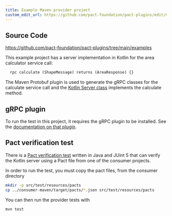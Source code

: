 ```yaml
---
title: Example Maven provider project
custom_edit_url: https://github.com/pact-foundation/pact-plugins/edit/main/examples/gRPC/area_calculator/provider-maven/README.md
---
```

<!-- This file has been synced from the pact-foundation/pact-plugins repository. Please do not edit it directly. The URL of the source file can be found in the custom_edit_url value above -->

## Source Code

https://github.com/pact-foundation/pact-plugins/tree/main/examples


This example project has a server implementation in Kotlin for the area calculator service call:

```protobuf
  rpc calculate (ShapeMessage) returns (AreaResponse) {}
```

The Maven Protobuf plugin is used to generate the gRPC classes for the calculate service call and the [Kotlin Server
class](https://github.com/pact-foundation/pact-plugins/blob/main/server/src/main/kotlin/io/pact/example/grpc/provider/Server.kt) implements the calculate method.

## gRPC plugin

To run the test in this project, it requires the gRPC plugin to be installed. See the [documentation on that plugin](https://github.com/pactflow/pact-protobuf-plugin#installation).

## Pact verification test

There is a [Pact verification test](https://github.com/pact-foundation/pact-plugins/blob/main/server/src/test/java/io/pact/example/grpc/provider/PactVerificationTest.java) 
written in Java and JUint 5 that can verify the Kotlin server using a Pact file from one of the consumer projects.

In order to run the test, you must copy the pact files, from the consumer directory

```sh
mkdir -p src/test/resources/pacts
cp ../consumer-maven/target/pacts/*.json src/test/resources/pacts
```

You can then run the provider tests with

```sh
mvn test
```
